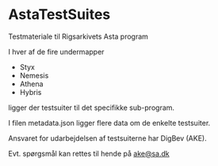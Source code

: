 # AstaTestSuites

Testmateriale til Rigsarkivets Asta program

I hver af de fire undermapper 

- Styx
- Nemesis
- Athena
- Hybris

ligger der testsuiter til det specifikke sub-program.

I filen metadata.json ligger flere data om de enkelte testsuiter.

Ansvaret for udarbejdelsen af testsuiterne har DigBev (AKE). 

Evt. spørgsmål kan rettes til hende på [ake@sa.dk](mailto:ake@sa.dk)